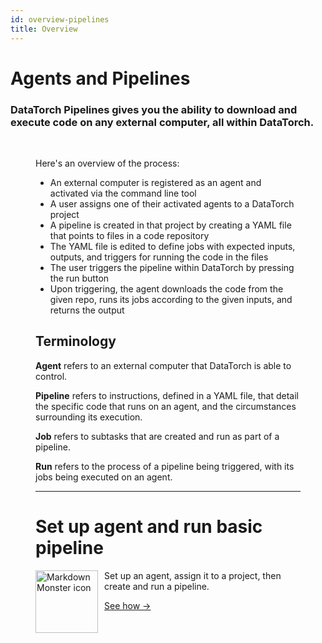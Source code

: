 ```yaml
---
id: overview-pipelines
title: Overview
---
```


# Agents and Pipelines

### DataTorch Pipelines gives you the ability to download and execute code on any external computer, all within DataTorch.

<br />
<Figure 
  src="/figures/dev/pipelines-sidebar.png"
  width="100%"
  max-width="800px"
  caption="Agents (top) and Pipelines (bottom) sections of the project sidebar"
/>

Here's an overview of the process:
- An external computer is registered as an agent and activated via the command line tool
- A user assigns one of their activated agents to a DataTorch project
- A pipeline is created in that project by creating a YAML file that points to files in a code repository 
- The YAML file is edited to define jobs with expected inputs, outputs, and triggers for running the code in the files
- The user triggers the pipeline within DataTorch by pressing the run button
- Upon triggering, the agent downloads the code from the given repo, runs its jobs according to the given inputs, and returns the output


## Terminology

__Agent__ refers to an external computer that DataTorch is able to control.

__Pipeline__ refers to instructions, defined in a YAML file, that detail the specific code that runs on an agent, and the circumstances surrounding its execution.

__Job__ refers to subtasks that are created and run as part of a pipeline.

__Run__ refers to the process of a pipeline being triggered, with its jobs being executed on an agent.

---

# Set up agent and run basic pipeline
<img src="/python.png"
    width="100px"
     alt="Markdown Monster icon"
     style="float: left; margin-right: 10px;" />

Set up an agent, assign it to a project, then create and run a pipeline.

[See how →](./tutorial-agents-pipelines)

<br/>

<br/>

<br/>

<br/>
